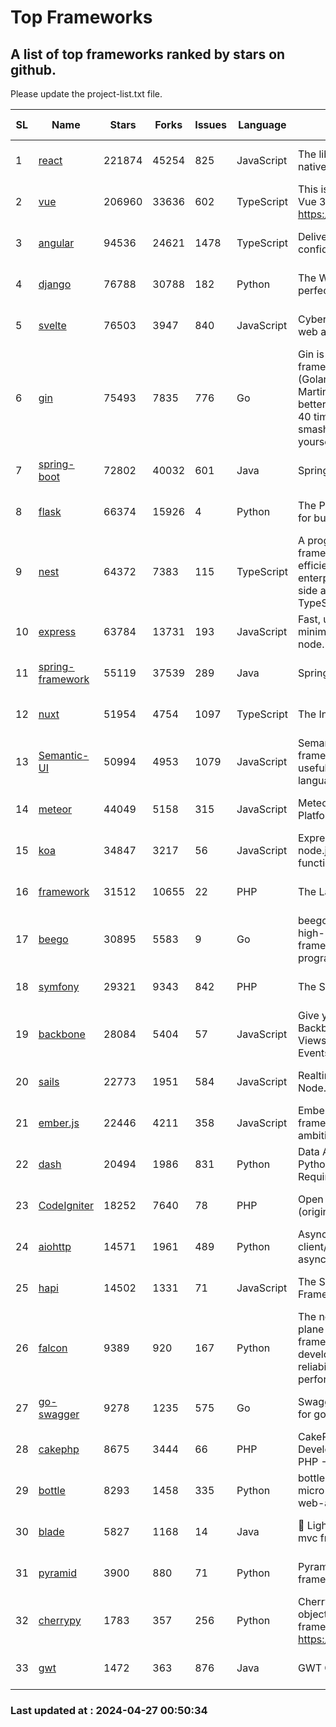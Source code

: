 # Top Frameworks
## A list of top frameworks ranked by stars on github.  
Please update the project-list.txt file.

| SL| Name  | Stars| Forks| Issues | Language | Description | Last Commit |
| --| ------| -----| ---- | ------ | -------- | ----------- | ----------- |
| 1 | [react](https://github.com/facebook/react) | 221874 | 45254 | 825 | JavaScript | The library for web and native user interfaces. | 2024-04-26 20:03:03 |
| 2 | [vue](https://github.com/vuejs/vue) | 206960 | 33636 | 602 | TypeScript | This is the repo for Vue 2. For Vue 3, go to https://github.com/vuejs/core | 2023-12-31 13:23:55 |
| 3 | [angular](https://github.com/angular/angular) | 94536 | 24621 | 1478 | TypeScript | Deliver web apps with confidence 🚀 | 2024-04-26 16:42:15 |
| 4 | [django](https://github.com/django/django) | 76788 | 30788 | 182 | Python | The Web framework for perfectionists with deadlines. | 2024-04-26 14:23:38 |
| 5 | [svelte](https://github.com/sveltejs/svelte) | 76503 | 3947 | 840 | JavaScript | Cybernetically enhanced web apps | 2024-04-26 18:56:40 |
| 6 | [gin](https://github.com/gin-gonic/gin) | 75493 | 7835 | 776 | Go | Gin is a HTTP web framework written in Go (Golang). It features a Martini-like API with much better performance -- up to 40 times faster. If you need smashing performance, get yourself some Gin. | 2024-04-07 02:18:23 |
| 7 | [spring-boot](https://github.com/spring-projects/spring-boot) | 72802 | 40032 | 601 | Java | Spring Boot | 2024-04-26 18:33:51 |
| 8 | [flask](https://github.com/pallets/flask) | 66374 | 15926 | 4 | Python | The Python micro framework for building web applications. | 2024-04-23 23:54:09 |
| 9 | [nest](https://github.com/nestjs/nest) | 64372 | 7383 | 115 | TypeScript | A progressive Node.js framework for building efficient, scalable, and enterprise-grade server-side applications with TypeScript/JavaScript 🚀 | 2024-04-21 17:58:24 |
| 10 | [express](https://github.com/expressjs/express) | 63784 | 13731 | 193 | JavaScript | Fast, unopinionated, minimalist web framework for node. | 2024-04-21 09:48:10 |
| 11 | [spring-framework](https://github.com/spring-projects/spring-framework) | 55119 | 37539 | 289 | Java | Spring Framework | 2024-04-26 14:21:32 |
| 12 | [nuxt](https://github.com/nuxt/nuxt) | 51954 | 4754 | 1097 | TypeScript | The Intuitive Vue Framework. | 2024-04-26 15:28:18 |
| 13 | [Semantic-UI](https://github.com/Semantic-Org/Semantic-UI) | 50994 | 4953 | 1079 | JavaScript | Semantic is a UI component framework based around useful principles from natural language. | 2023-01-11 17:05:32 |
| 14 | [meteor](https://github.com/meteor/meteor) | 44049 | 5158 | 315 | JavaScript | Meteor, the JavaScript App Platform | 2024-04-26 18:32:26 |
| 15 | [koa](https://github.com/koajs/koa) | 34847 | 3217 | 56 | JavaScript | Expressive middleware for node.js using ES2017 async functions | 2024-04-22 06:25:10 |
| 16 | [framework](https://github.com/laravel/framework) | 31512 | 10655 | 22 | PHP | The Laravel Framework. | 2024-04-26 14:22:29 |
| 17 | [beego](https://github.com/beego/beego) | 30895 | 5583 | 9 | Go | beego is an open-source, high-performance web framework for the Go programming language. | 2024-04-25 08:55:18 |
| 18 | [symfony](https://github.com/symfony/symfony) | 29321 | 9343 | 842 | PHP | The Symfony PHP framework | 2024-04-26 06:55:48 |
| 19 | [backbone](https://github.com/jashkenas/backbone) | 28084 | 5404 | 57 | JavaScript | Give your JS App some Backbone with Models, Views, Collections, and Events | 2024-03-06 23:22:47 |
| 20 | [sails](https://github.com/balderdashy/sails) | 22773 | 1951 | 584 | JavaScript | Realtime MVC Framework for Node.js | 2024-04-09 23:02:55 |
| 21 | [ember.js](https://github.com/emberjs/ember.js) | 22446 | 4211 | 358 | JavaScript | Ember.js - A JavaScript framework for creating ambitious web applications | 2024-04-25 20:53:16 |
| 22 | [dash](https://github.com/plotly/dash) | 20494 | 1986 | 831 | Python | Data Apps & Dashboards for Python. No JavaScript Required. | 2024-04-22 15:43:08 |
| 23 | [CodeIgniter](https://github.com/bcit-ci/CodeIgniter) | 18252 | 7640 | 78 | PHP | Open Source PHP Framework (originally from EllisLab) | 2024-03-20 03:51:42 |
| 24 | [aiohttp](https://github.com/aio-libs/aiohttp) | 14571 | 1961 | 489 | Python | Asynchronous HTTP client/server framework for asyncio and Python | 2024-04-25 21:40:17 |
| 25 | [hapi](https://github.com/hapijs/hapi) | 14502 | 1331 | 71 | JavaScript | The Simple, Secure Framework Developers Trust | 2024-04-09 14:33:32 |
| 26 | [falcon](https://github.com/falconry/falcon) | 9389 | 920 | 167 | Python | The no-magic web data plane API and microservices framework for Python developers, with a focus on reliability, correctness, and performance at scale. | 2024-04-17 17:19:18 |
| 27 | [go-swagger](https://github.com/go-swagger/go-swagger) | 9278 | 1235 | 575 | Go | Swagger 2.0 implementation for go | 2024-04-18 03:30:37 |
| 28 | [cakephp](https://github.com/cakephp/cakephp) | 8675 | 3444 | 66 | PHP | CakePHP: The Rapid Development Framework for PHP - Official Repository | 2024-04-19 18:15:21 |
| 29 | [bottle](https://github.com/bottlepy/bottle) | 8293 | 1458 | 335 | Python | bottle.py is a fast and simple micro-framework for python web-applications. | 2024-01-03 22:31:48 |
| 30 | [blade](https://github.com/lets-blade/blade) | 5827 | 1168 | 14 | Java | :rocket: Lightning fast and elegant mvc framework for Java8 | 2023-06-16 05:18:49 |
| 31 | [pyramid](https://github.com/Pylons/pyramid) | 3900 | 880 | 71 | Python | Pyramid - A Python web framework | 2024-03-03 23:38:59 |
| 32 | [cherrypy](https://github.com/cherrypy/cherrypy) | 1783 | 357 | 256 | Python | CherryPy is a pythonic, object-oriented HTTP framework.      https://cherrypy.dev | 2024-04-22 23:41:04 |
| 33 | [gwt](https://github.com/gwtproject/gwt) | 1472 | 363 | 876 | Java | GWT Open Source Project | 2024-04-17 21:16:17 |

### Last updated at : 2024-04-27 00:50:34
